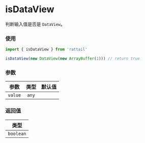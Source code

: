 # isDataView

判断输入值是否是 `DataView`。

### 使用

```ts
import { isDataView } from 'rattail'

isDataView(new DataView(new ArrayBuffer(1))) // return true
```

### 参数

| 参数    | 类型  | 默认值 |
| ------- | :---: | -----: |
| `value` | `any` |        |

### 返回值

|   类型    |
| :-------: |
| `boolean` |
